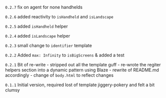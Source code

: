 `0.2.7` fix on agent for none handhelds

`0.2.6` added reactivity to `isHandheld` and `isLandscape`

`0.2.5` added `isHandheld` helper

`0.2.4` added `isLandscape` helper

`0.2.3` small change to `identifier` template

`0.2.2` Added `max: Infinity` to `isBigScreens` & added a test

`0.2.1` Bit of re-write
    - stripped out all the template guff
    - re-wrote the regiter helpers section into a dynamic pattern using Blaze
    - rewrite of README.md accordingly
    - change of `body.html` to reflect changes

`0.1.1` Initial version, required lost of template jiggery-pokery and felt a bit clumsy